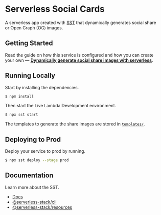 # Serverless Social Cards

A serverless app created with [SST](https://github.com/serverless-stack/serverless-stack) that dynamically generates social share or Open Graph (OG) images.

## Getting Started

Read the guide on how this service is configured and how you can create your own — [**Dynamically generate social share images with serverless**](https://serverless-stack.com/chapters/dynamically-generate-social-share-images-with-serverless.html).

## Running Locally

Start by installing the dependencies.

``` bash
$ npm install
```

Then start the Live Lambda Development environment.

``` bash
$ npx sst start
```

The templates to generate the share images are stored in [`templates/`](https://github.com/serverless-stack/social-cards/tree/main/templates).

## Deploying to Prod

Deploy your service to prod by running.

``` bash
$ npx sst deploy --stage prod
```

## Documentation

Learn more about the SST.

- [Docs](https://docs.serverless-stack.com/)
- [@serverless-stack/cli](https://docs.serverless-stack.com/packages/cli)
- [@serverless-stack/resources](https://docs.serverless-stack.com/packages/resources)
